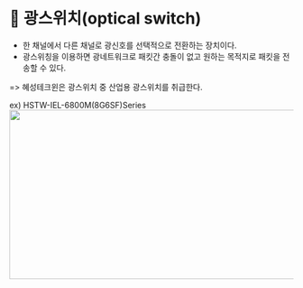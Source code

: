# 💫 광스위치(optical switch)

* 한 채널에서 다른 채널로 광신호를 선택적으로 전환하는 장치이다.
* 광스위칭을 이용하면 광네트워크로 패킷간 충돌이 없고 원하는 목적지로 패킷을 전송할 수 있다.

=> 혜성테크윈은 광스위치 중 산업용 광스위치를 취급한다.

ex) HSTW-IEL-6800M(8G6SF)Series<img src="(https://user-images.githubusercontent.com/62328584/104259314-8a90ca00-54c4-11eb-9fdd-5c33d0871a34.JPG)" width="750px" height="300px"></img><br/>
